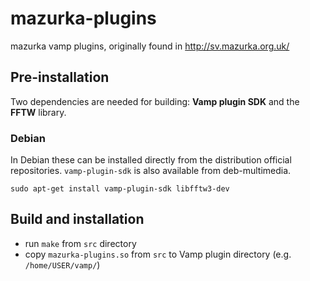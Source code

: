 mazurka-plugins
===============

mazurka vamp plugins, originally found in http://sv.mazurka.org.uk/

## Pre-installation

Two dependencies are needed for building: **Vamp plugin SDK** and the **FFTW** library.

### Debian

In Debian these can be installed directly from the distribution official repositories. `vamp-plugin-sdk` is also available from deb-multimedia.

```
sudo apt-get install vamp-plugin-sdk libfftw3-dev
```

## Build and installation

* run `make` from `src` directory
* copy `mazurka-plugins.so` from `src` to Vamp plugin directory (e.g. `/home/USER/vamp/`)
